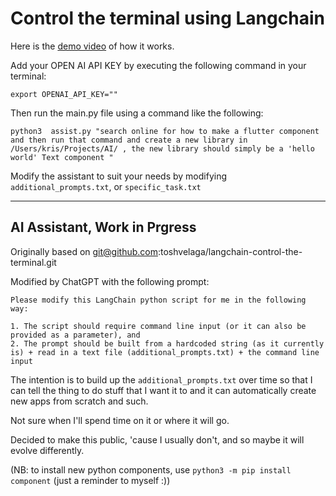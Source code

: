 # Control the terminal using Langchain

Here is the [demo video](https://twitter.com/lobotomyrobot/status/1645209135728979969) of how it works.

Add your OPEN AI API KEY by executing the following command in your terminal:

```
export OPENAI_API_KEY=""
```

Then run the main.py file using a command like the following:

```
python3  assist.py "search online for how to make a flutter component and then run that command and create a new library in /Users/kris/Projects/AI/ , the new library should simply be a 'hello world' Text component "
```

Modify the assistant to suit your needs by modifying `additional_prompts.txt`, or `specific_task.txt`


----

## AI Assistant, Work in Prgress

Originally based on git@github.com:toshvelaga/langchain-control-the-terminal.git

Modified by ChatGPT with the following prompt:

```
Please modify this LangChain python script for me in the following way:

1. The script should require command line input (or it can also be provided as a parameter), and
2. The prompt should be built from a hardcoded string (as it currently is) + read in a text file (additional_prompts.txt) + the command line input
```

The intention is to build up the `additional_prompts.txt` over time so that I can tell the thing to
do stuff that I want it to and it can automatically create new apps from scratch and such.

Not sure when I'll spend time on it or where it will go.

Decided to make this public, 'cause I usually don't, and so maybe it will evolve differently.

(NB: to install new python components, use `python3 -m pip install component` (just a reminder to myself :))
